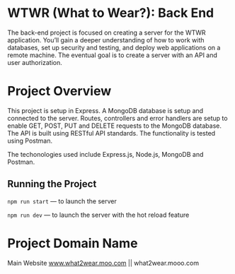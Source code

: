 # WTWR (What to Wear?): Back End

The back-end project is focused on creating a server for the WTWR application. You’ll gain a deeper understanding of how to work with databases, set up security and testing, and deploy web applications on a remote machine. The eventual goal is to create a server with an API and user authorization.

# Project Overview

This project is setup in Express. A MongoDB database is setup and connected to the server. Routes, controllers and error handlers are setup to enable GET, POST, PUT and DELETE requests to the MongoDB database. The API is built using RESTful API standards. The functionality is tested using Postman.

The techonologies used include Express.js, Node.js, MongoDB and Postman.

## Running the Project

`npm run start` — to launch the server

`npm run dev` — to launch the server with the hot reload feature

# Project Domain Name

Main Website www.what2wear.moo.com || what2wear.mooo.com
